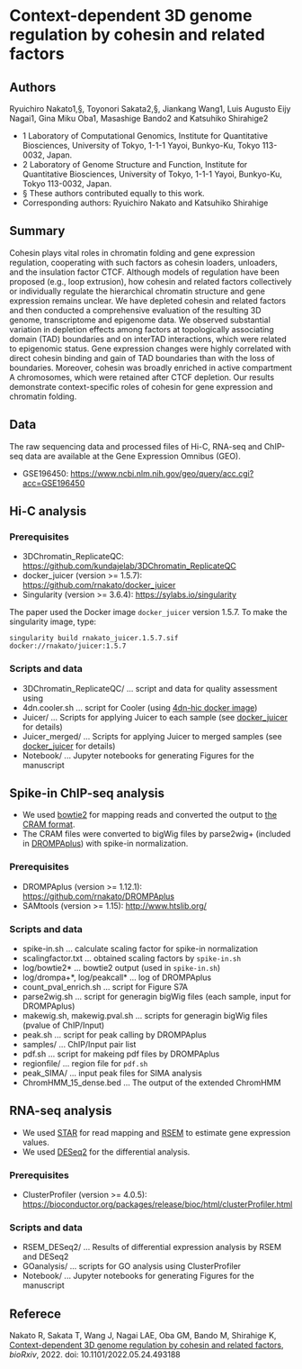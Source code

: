 # Context-dependent 3D genome regulation by cohesin and related factors

## Authors

Ryuichiro Nakato1,§, Toyonori Sakata2,§, Jiankang Wang1, Luis Augusto Eijy Nagai1,
Gina Miku Oba1, Masashige Bando2 and Katsuhiko Shirahige2

- 1 Laboratory of Computational Genomics, Institute for Quantitative Biosciences, University of Tokyo, 1-1-1 Yayoi, Bunkyo-Ku, Tokyo 113-0032, Japan.
- 2 Laboratory of Genome Structure and Function, Institute for Quantitative Biosciences, University of Tokyo, 1-1-1 Yayoi, Bunkyo-Ku, Tokyo 113-0032, Japan.
- § These authors contributed equally to this work.
- Corresponding authors: Ryuichiro Nakato and Katsuhiko Shirahige

## Summary
Cohesin plays vital roles in chromatin folding and gene expression regulation, cooperating with such factors as cohesin loaders, unloaders, and the insulation factor CTCF. Although models of regulation have been proposed (e.g., loop extrusion), how cohesin and related factors collectively or individually regulate the hierarchical chromatin structure and gene expression remains unclear. We have depleted cohesin and related factors and then conducted a comprehensive evaluation of the resulting 3D genome, transcriptome and epigenome data. We observed substantial variation in depletion effects among factors at topologically associating domain (TAD) boundaries and on interTAD interactions, which were related to epigenomic status. Gene expression changes were highly correlated with direct cohesin binding and gain of TAD boundaries than with the loss of boundaries. Moreover, cohesin was broadly enriched in active compartment A chromosomes, which were retained after CTCF depletion. Our results demonstrate context-specific roles of cohesin for gene expression and chromatin folding.

## Data

The raw sequencing data and processed files of Hi-C, RNA-seq and ChIP-seq data are available at the Gene Expression Omnibus (GEO).

- GSE196450: https://www.ncbi.nlm.nih.gov/geo/query/acc.cgi?acc=GSE196450

## Hi-C analysis

### Prerequisites

- 3DChromatin_ReplicateQC: https://github.com/kundajelab/3DChromatin_ReplicateQC
- docker_juicer (version >= 1.5.7): https://github.com/rnakato/docker_juicer
- Singularity (version >= 3.6.4): https://sylabs.io/singularity

The paper used the Docker image `docker_juicer` version 1.5.7. To make the singularity image, type:

    singularity build rnakato_juicer.1.5.7.sif docker://rnakato/juicer:1.5.7

### Scripts and data

- 3DChromatin_ReplicateQC/ ... script and data for quality assessment using
- 4dn.cooler.sh ... script for Cooler (using [4dn-hic docker image](https://hub.docker.com/r/duplexa/4dn-hic/))
- Juicer/ ... Scripts for applying Juicer to each sample (see [docker_juicer](https://github.com/rnakato/docker_juicer) for details)
- Juicer_merged/ ... Scripts for applying Juicer to merged samples (see [docker_juicer](https://github.com/rnakato/docker_juicer) for details)
- Notebook/ ... Jupyter notebooks for generating Figures for the manuscript

## Spike-in ChIP-seq analysis

- We used [bowtie2](http://bowtie-bio.sourceforge.net/bowtie2/index.shtml) for mapping reads and converted the output to [the CRAM format](https://www.ga4gh.org/cram/).
- The CRAM files were converted to bigWig files by parse2wig+ (included in [DROMPAplus](https://github.com/rnakato/DROMPAplus)) with spike-in normalization.

### Prerequisites

- DROMPAplus (version >= 1.12.1): https://github.com/rnakato/DROMPAplus
- SAMtools (version >= 1.15): http://www.htslib.org/

### Scripts and data

- spike-in.sh ... calculate scaling factor for spike-in normalization
- scalingfactor.txt ... obtained scaling factors by `spike-in.sh`
- log/bowtie2* ... bowtie2 output (used in `spike-in.sh`)
- log/drompa+\*, log/peakcall\* ... log of DROMPAplus
- count_pval_enrich.sh ... script for Figure S7A
- parse2wig.sh ... script for generagin bigWig files (each sample, input for DROMPAplus)
- makewig.sh, makewig.pval.sh ... scripts for generagin bigWig files (pvalue of ChIP/Input)
- peak.sh ... script for peak calling by DROMPAplus
- samples/ ... ChIP/Input pair list
- pdf.sh ... script for makeing pdf files by DROMPAplus
- regionfile/ ... region file for `pdf.sh`
- peak_SIMA/ ... input peak files for SIMA analysis
- ChromHMM_15_dense.bed ... The output of the extended ChromHMM

## RNA-seq analysis

- We used [STAR](https://github.com/alexdobin/STAR) for read mapping and [RSEM](https://github.com/deweylab/RSEM) to estimate gene expression values.
- We used [DESeq2](https://bioconductor.org/packages/release/bioc/html/DESeq2.html) for the differential analysis.

### Prerequisites
- ClusterProfiler (version >= 4.0.5): https://bioconductor.org/packages/release/bioc/html/clusterProfiler.html

### Scripts and data

- RSEM_DESeq2/ ... Results of differential expression analysis by RSEM and DESeq2
- GOanalysis/ ... scripts for GO analysis using ClusterProfiler
- Notebook/ ... Jupyter notebooks for generating Figures for the manuscript

## Referece
Nakato R, Sakata T, Wang J, Nagai LAE, Oba GM, Bando M, Shirahige K, [Context-dependent 3D genome regulation by cohesin and related factors](https://www.biorxiv.org/content/10.1101/2022.05.24.493188v1), *bioRxiv*, 2022. doi: 10.1101/2022.05.24.493188
